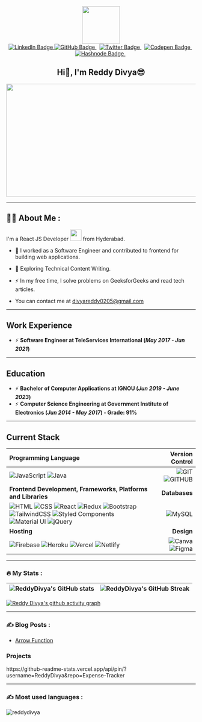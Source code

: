 <div id="header" align="center">
  <img src="https://media.giphy.com/media/M9gbBd9nbDrOTu1Mqx/giphy.gif" width="100"/>
</div>

<div id="badges" align="center">
  <a href="https://linkedin.com/in/reddy-divya" target="_blank">
    <img src="https://img.shields.io/badge/Reddy Divya-blue?style=for-the-badge&logo=linkedin&logoColor=white" alt="LinkedIn Badge"/>
 </a>
 <a href="https://github.com/ReddyDivya" target="_blank">
       <img src="https://img.shields.io/badge/Github-grey?style=for-the-badge&logo=github&logoColor=white" alt="GitHub Badge"/>
 </a> &nbsp;
 <a href="https://twitter.com/thedivyareddyy" target="_blank">
       <img src="https://img.shields.io/badge/Twitter-blue?style=for-the-badge&logo=twitter&logoColor=white" alt="Twitter Badge"/>
 </a> &nbsp;
 <a href="https://codepen.io/reddy_divya" target="_blank">
       <img src="https://img.shields.io/badge/codepen-black?style=for-the-badge&logo=codepen&logoColor=white" alt="Codepen Badge"/>
 </a> &nbsp;
 <a href="https://hashnode.com/@ReddyDivya" target="_blank">
       <img src="https://img.shields.io/badge/hashnode-grey?style=for-the-badge&logo=hashnode&logoColor=0000CD" alt="Hashnode Badge"/>
 </a> &nbsp;
</div>

<div align="center">
  <img src="https://komarev.com/ghpvc/?username=ReddyDivya&style=flat-square&color=blue" alt=""/>  
</div>

<h2 align="center">
    Hi👋, I'm Reddy Divya😎  
</h2> 

<div align="center">
  <img src="https://media.giphy.com/media/dWesBcTLavkZuG35MI/giphy.gif" width="600" height="300"/>
</div>

---

## :woman_technologist: About Me :

I'm a React JS Developer <img src="https://media.giphy.com/media/WUlplcMpOCEmTGBtBW/giphy.gif" width="30"> from Hyderabad.

- :telescope: I worked as a Software Engineer and contributed to frontend for building web applications.

- :seedling: Exploring Technical Content Writing.

- :zap: In my free time, I solve problems on GeeksforGeeks and read tech articles.

- You can contact me at [divyareddy0205@gmail.com](mailto:divyareddy0205@gmail.com)

---

## Work Experience
* ⚡ **Software Engineer at TeleServices International (_May 2017 - Jun 2021_)**

---

## Education
* ⚡ **Bachelor of Computer Applications at IGNOU (_Jun 2019 - June 2023_)**
* ⚡ **Computer Science Engineering at Government Institute of Electronics (_Jun 2014 - May 2017_) - Grade: 91%**

---

## Current Stack

| Programming Language | Version Control |
| :--- | ---: |
| ![JavaScript](https://img.shields.io/badge/javascript-%23323330.svg?style=for-the-badge&logo=javascript&logoColor=%23F7DF1E) ![Java](https://img.shields.io/badge/java-%23323330.svg?style=for-the-badge&logo=java&logoColor=%23F7DF1E) | ![GIT](https://img.shields.io/badge/git-grey.svg?style=for-the-badge&logo=git&logoColor=orange) ![GITHUB](https://img.shields.io/badge/github-grey.svg?style=for-the-badge&logo=github&logoColor=orange) | 
| **Frontend Development, Frameworks, Platforms and Libraries** | **Databases** |
| ![HTML](https://img.shields.io/badge/html5-%23323330.svg?style=for-the-badge&logo=html5&logoColor=#00C7B7) ![CSS](https://img.shields.io/badge/css3-%23323330.svg?style=for-the-badge&logo=css3&logoColor=#00C7B7) ![React](https://img.shields.io/badge/react-%2320232a.svg?style=for-the-badge&logo=react&logoColor=%2361DAFB) ![Redux](https://img.shields.io/badge/redux-%23593d88.svg?style=for-the-badge&logo=redux&logoColor=white) ![Bootstrap](https://img.shields.io/badge/bootstrap-lightblue.svg?style=for-the-badge&logo=bootstrap) ![TailwindCSS](https://img.shields.io/badge/tailwindcss-%23323330.svg?style=for-the-badge&logo=tailwindcss&logoColor=#00C7B7) ![Styled Components](https://img.shields.io/badge/styled--components-DB7093?style=for-the-badge&logo=styled-components&logoColor=white) ![Material UI](https://img.shields.io/badge/materialui-%230081CB.svg?style=for-the-badge&logo=material-ui&logoColor=white) ![jQuery](https://img.shields.io/badge/jQuery-blue.svg?style=for-the-badge&logo=jQuery&logoColor=orange) | ![MySQL](https://img.shields.io/badge/mysql-%2300f.svg?style=for-the-badge&logo=mysql&logoColor=white) |
| **Hosting** | **Design**|
| ![Firebase](https://img.shields.io/badge/firebase-%23039BE5.svg?style=for-the-badge&logo=firebase) ![Heroku](https://img.shields.io/badge/heroku-%23430098.svg?style=for-the-badge&logo=heroku&logoColor=white) ![Vercel](https://img.shields.io/badge/vercel-%23000000.svg?style=for-the-badge&logo=vercel&logoColor=white) ![Netlify](https://img.shields.io/badge/netlify-%23000000.svg?style=for-the-badge&logo=netlify&logoColor=#00C7B7) | ![Canva](https://img.shields.io/badge/canva-65B09A.svg?style=for-the-badge&logo=canva&logoColor=black) ![Figma](https://img.shields.io/badge/figma-%23F24E1E.svg?style=for-the-badge&logo=figma&logoColor=white) |

---

### :fire: My Stats :

| ![ReddyDivya's GitHub stats](https://github-readme-stats.vercel.app/api?username=ReddyDivya&show_icons=true&show_icons=true&hide_border=false&title_color=ff652f&icon_color=FFE400&bg_color=09131B&text_color=ffffff&border_color=0c1a25) | ![ReddyDivya's GitHub Streak](https://github-readme-streak-stats.herokuapp.com/?user=ReddyDivya&show_icons=true&hide_border=false&title_color=ff652f&icon_color=FFE400&bg_color=09131B&text_color=ffffff&border_color=0c1a25) |
| :---: | :---: |

[![Reddy Divya's github activity graph](https://github-readme-activity-graph.cyclic.app/graph?username=ReddyDivya&theme=xcode)](https://github.com/ashutosh00710/github-readme-activity-graph)
  
 ---

### :writing_hand: Blog Posts :
  
<!-- BLOG-POST-LIST:START -->
- [Arrow Function](https://dev.to/reddydivya/arrow-function-4eob)
<!-- BLOG-POST-LIST:END -->
  
### Projects
<p align="left">        
<!--       [![Expense Tracker](https://github-readme-stats.vercel.app/api/pin/?username=ReddyDivya&repo=Expense-Tracker)] -->
        https://github-readme-stats.vercel.app/api/pin/?username=ReddyDivya&repo=Expense-Tracker
</p>

 ---

### :writing_hand: Most used languages :

<p align="left">
    <img src="https://github-readme-stats.vercel.app/api/top-langs?username=reddydivya&show_icons=true&locale=en&layout=compact" alt="reddydivya" />
</p>

<!-- [here](https://github.com/Ashutosh00710/github-readme-activity-graph/blob/main/THEMES.md) -->

